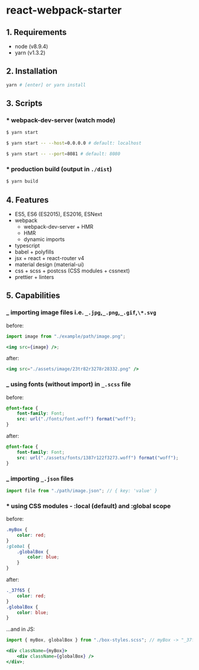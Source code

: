 # react-webpack-starter

## 1. Requirements

*   node (v8.9.4)
*   yarn (v1.3.2)

## 2. Installation

```sh
yarn # [enter] or yarn install
```

## 3. Scripts

### \* webpack-dev-server (watch mode)

```sh
$ yarn start
```

```sh
$ yarn start -- --host=0.0.0.0 # default: localhost
```

```sh
$ yarn start -- --port=8081 # default: 8080
```

### \* production build (output in `./dist`)

```sh
$ yarn build
```

## 4. Features

*   ES5, ES6 (ES2015), ES2016, ESNext
*   webpack
    *   webpack-dev-server + HMR
    *   HMR
    *   dynamic imports
*   typescript
*   babel + polyfills
*   jsx + react + react-router v4
*   material design (material-ui)
*   css + scss + postcss (CSS modules + cssnext)
*   prettier + linters

## 5. Capabilities

### _ importing image files i.e. `_.jpg`,`_.png`,`_.gif`,`\*.svg`

before:

```jsx
import image from "./example/path/image.png";

<img src={image} />;
```

after:

```jsx
<img src="./assets/image/23tr82r3278r28332.png" />
```

### _ using fonts (without import) in `_.scss` file

before:

```css
@font-face {
    font-family: Font;
    src: url("./fonts/font.woff") format("woff");
}
```

after:

```css
@font-face {
    font-family: Font;
    src: url("./assets/fonts/1387r122f3273.woff") format("woff");
}
```

### _ importing `_.json` files

```jsx
import file from "./path/image.json"; // { key: 'value' }
```

### \* using CSS modules - :local (default) and :global scope

before:

```scss
.myBox {
    color: red;
}
:global {
    .globalBox {
        color: blue;
    }
}
```

after:

```scss
._37f65 {
    color: red;
}
.globalBox {
    color: blue;
}
```

...and in JS:

```jsx
import { myBox, globalBox } from "./box-styles.scss"; // myBox -> "_37f65", globalBox -> "globalBox"

<div className={myBox}>
    <div className={globalBox} />
</div>;
```
